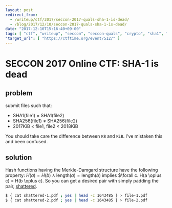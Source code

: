 ```yaml
---
layout: post
redirect_from:
  - /writeup/ctf/2017/seccon-2017-quals-sha-1-is-dead/
  - /blog/2017/12/10/seccon-2017-quals-sha-1-is-dead/
date: "2017-12-10T15:16:40+09:00"
tags: [ "ctf", "writeup", "seccon", "seccon-quals", "crypto", "sha1", "hash-collision", "shattered" ]
"target_url": [ "https://ctftime.org/event/512/" ]
---
```


# SECCON 2017 Online CTF: SHA-1 is dead

## problem

submit files such that:

-   SHA1(file1) $=$ SHA1(file2)
-   SHA256(file1) $\ne$ SHA256(file2)
-   $2017$KiB $\lt$ file1, file2 $\lt$ $2018$KiB

You should take care the difference between `KB` and `KiB`. I've mistaken this and been confused.

## solution

Hash functions having the Merkle-Damgard structure have the following property: $H(a) = H(b) \land \mathrm{length}(a) = \mathrm{length}(b)$ implies $\forall c. H(a \oplus c) = H(b \oplus c).
So you can get a desired pair with simply padding the pair, [shattered](https://shattered.io/).

``` sh
$ { cat shattered-1.pdf ; yes | head -c 1643485 } > file-1.pdf
$ { cat shattered-2.pdf ; yes | head -c 1643485 } > file-2.pdf
```
